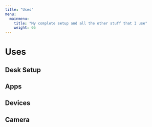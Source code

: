 ```yaml
---
title: "Uses"
menu:
  mainmenu:
    title: "My complete setup and all the other stuff that I use"
    weight: 05
---
```

# Uses

## Desk Setup

## Apps

## Devices

## Camera